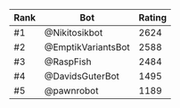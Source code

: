 Rank|Bot|Rating
---|---|---
#1|@Nikitosikbot|2624
#2|@EmptikVariantsBot|2588
#3|@RaspFish|2484
#4|@DavidsGuterBot|1495
#5|@pawnrobot|1189

